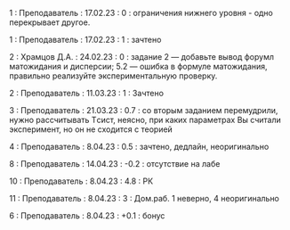 1 : Преподаватель : 17.02.23 : 0 : ограничения нижнего уровня - одно перекрывает другое.

1 : Преподаватель : 17.02.23 : 1 : зачтено

2 : Храмцов Д.А. : 24.02.23 : 0 : задание 2 — добавьте вывод форумл матожидания и дисперсии; 5.2 — ошибка в формуле матожидания, правильно реализуйте экспериментальную проверку. 

2 : Преподаватель : 11.03.23 : 1 : Зачтено

3 : Преподаватель : 21.03.23 : 0.7 : со вторым заданием перемудрили, нужно рассчитывать Tсист, неясно, при каких параметрах Вы считали эксперимент, но он не сходится с теорией

4 : Преподаватель : 8.04.23 : 0.5 : зачтено, дедлайн, неоригинально

8 : Преподаватель : 14.04.23 : -0.2 : отсутствие на лабе

10 : Преподаватель : 8.04.23 : 4.8 : РК

11 : Преподаватель : 8.04.23 : 3 : Дом.раб. 1 неверно, 4 неоригинально

6 : Преподаватель : 8.04.23 : +0.1 : бонус
